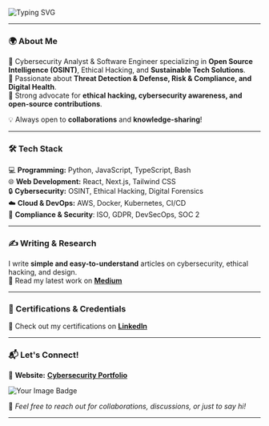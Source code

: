 ![Typing SVG](https://readme-typing-svg.herokuapp.com?font=Press+Start+2P&color=39FF14&multiline=true&width=800&height=60&lines=Hi,+I'm+Paul.;I+Design+and+Code!)

<!--# <span style="color:green;">Hi, I'm Paul! 👨‍💻🚀</span>-->
---

### 🌍 About Me
🔹 Cybersecurity Analyst & Software Engineer specializing in **Open Source Intelligence (OSINT)**, Ethical Hacking, and **Sustainable Tech Solutions**.  
🔹 Passionate about **Threat Detection & Defense, Risk & Compliance, and Digital Health**.  
🔹 Strong advocate for **ethical hacking, cybersecurity awareness, and open-source contributions**.  

💡 Always open to **collaborations** and **knowledge-sharing**!  

---

### 🛠️ Tech Stack
💻 **Programming:** Python, JavaScript, TypeScript, Bash  
🌐 **Web Development:** React, Next.js, Tailwind CSS  
🔒 **Cybersecurity:** OSINT, Ethical Hacking, Digital Forensics  
☁️ **Cloud & DevOps:** AWS, Docker, Kubernetes, CI/CD    
📜 **Compliance & Security**: ISO, GDPR, DevSecOps, SOC 2

---

<!--### 📂 Featured Projects
🚀 **[Project Name 1](https://github.com/yourproject)** – A cybersecurity tool for OSINT data analysis.  
🔍 **[Project Name 2](https://github.com/yourproject)** – A web app focused on ethical hacking simulations.  
💡 **[Project Name 3](https://github.com/yourproject)** – A sustainable software engineering initiative.  

*(Check out more on my GitHub Repositories!)*

--- -->

### ✍️ Writing & Research
I write **simple and easy-to-understand** articles on cybersecurity, ethical hacking, and design.   
📖 Read my latest work on <a href="https://medium.com/@Paulinhx" target="_blank" rel="noreferrer"><strong>Medium</strong></a>
 

---

### 🔗 Certifications & Credentials
🔗 Check out my certifications on <a href="https://www.linkedin.com/in/pauldesbats/details/certifications/" target="_blank" rel="noreferrer"><strong>LinkedIn</strong></a>



---

### 📬 Let's Connect!
📎 **Website:** <a href="https://paulinhx.github.io/index.html" target="_blank" rel="noreferrer"><strong>Cybersecurity Portfolio</strong></a>

<img src="https://tryhackme-badges.s3.amazonaws.com/PaulD..png" alt="Your Image Badge" />


💬 *Feel free to reach out for collaborations, discussions, or just to say hi!* 


_________________________________________________________________________________________________________________________________










